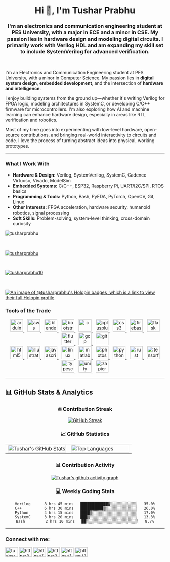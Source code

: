 <h1 align="center">Hi 👋, I'm Tushar Prabhu</h1>
<h3 align="center">I'm an electronics and communication engineering student at PES University, with a major in ECE and a minor in CSE. My passion lies in hardware design and modeling digital circuits. I primarily work with Verilog HDL and am expanding my skill set to include SystemVerilog for advanced verification.</h3>
<br>

I'm an Electronics and Communication Engineering student at PES University, with a minor in Computer Science. My passion lies in **digital system design**, **embedded development**, and the intersection of **hardware and intelligence**.

I enjoy building systems from the ground up—whether it's writing Verilog for FPGA logic, modeling architectures in SystemC, or developing C/C++ firmware for microcontrollers. I'm also exploring how AI and machine learning can enhance hardware design, especially in areas like RTL verification and robotics.

Most of my time goes into experimenting with low-level hardware, open-source contributions, and bringing real-world interactivity to circuits and code. I love the process of turning abstract ideas into physical, working prototypes.

---

### What I Work With

- **Hardware & Design:** Verilog, SystemVerilog, SystemC, Cadence Virtuoso, Vivado, ModelSim
- **Embedded Systems:** C/C++, ESP32, Raspberry Pi, UART/I2C/SPI, RTOS basics
- **Programming & Tools:** Python, Bash, PyEDA, PyTorch, OpenCV, Git, Linux
- **Other Interests:** FPGA acceleration, hardware security, humanoid robotics, signal processing
- **Soft Skills:** Problem-solving, system-level thinking, cross-domain curiosity


<p align="left"> <img src="https://komarev.com/ghpvc/?username=tusharprabhu&label=Profile%20views&color=0e75b6&style=flat" alt="tusharprabhu" /> </p>
<br>

<p align="left"> <a href="https://github.com/ryo-ma/github-profile-trophy"><img src="https://github-profile-trophy.vercel.app/Tusharprabhuryo-ma&theme=onedark" alt="tusharprabhu" /></a> </p>
<br>

<p align="left"> <a href="https://twitter.com/tusharprabhu10" target="blank"><img src="https://img.shields.io/twitter/follow/tusharprabhu10?logo=twitter&style=for-the-badge" alt="tusharprabhu10" /></a> </p>
<br>
  
[![An image of @tusharprabhu's Holopin badges, which is a link to view their full Holopin profile](https://holopin.me/tusharprabhu)](https://holopin.io/@tusharprabhu)

### Tools of the Trade
<p align="center">
  <a href="https://www.arduino.cc/" target="_blank" rel="noreferrer" style="margin: 5px;"> 
    <img src="https://cdn.jsdelivr.net/gh/devicons/devicon/icons/arduino/arduino-original-wordmark.svg" alt="arduino" width="40" height="40"/> 
  </a>
  <a href="https://aws.amazon.com" target="_blank" rel="noreferrer" style="margin: 5px;"> 
    <img src="https://cdn.jsdelivr.net/gh/devicons/devicon/icons/amazonwebservices/amazonwebservices-original-wordmark.svg" alt="aws" width="40" height="40"/> 
  </a>
  <a href="https://www.blender.org/" target="_blank" rel="noreferrer" style="margin: 5px;"> 
    <img src="https://cdn.jsdelivr.net/gh/devicons/devicon/icons/blender/blender-original-wordmark.svg" alt="blender" width="40" height="40"/> 
  </a>
  <a href="https://getbootstrap.com" target="_blank" rel="noreferrer" style="margin: 5px;"> 
    <img src="https://cdn.jsdelivr.net/gh/devicons/devicon/icons/bootstrap/bootstrap-original-wordmark.svg" alt="bootstrap" width="40" height="40"/> 
  </a>
  <a href="https://www.cprogramming.com/" target="_blank" rel="noreferrer" style="margin: 5px;"> 
    <img src="https://cdn.jsdelivr.net/gh/devicons/devicon/icons/c/c-original.svg" alt="c" width="40" height="40"/> 
  </a>
  <a href="https://www.w3schools.com/cpp/" target="_blank" rel="noreferrer" style="margin: 5px;"> 
    <img src="https://cdn.jsdelivr.net/gh/devicons/devicon/icons/cplusplus/cplusplus-original.svg" alt="cplusplus" width="40" height="40"/> 
  </a>
  <a href="https://www.w3schools.com/css/" target="_blank" rel="noreferrer" style="margin: 5px;"> 
    <img src="https://cdn.jsdelivr.net/gh/devicons/devicon/icons/css3/css3-original-wordmark.svg" alt="css3" width="40" height="40"/> 
  </a>
  <a href="https://firebase.google.com/" target="_blank" rel="noreferrer" style="margin: 5px;"> 
    <img src="https://cdn.jsdelivr.net/gh/devicons/devicon/icons/firebase/firebase-plain-wordmark.svg" alt="firebase" width="40" height="40"/> 
  </a>
  <a href="https://flask.palletsprojects.com/" target="_blank" rel="noreferrer" style="margin: 5px;"> 
    <img src="https://cdn.jsdelivr.net/gh/devicons/devicon/icons/flask/flask-original-wordmark.svg" alt="flask" width="40" height="40"/> 
  </a>
  <a href="https://flutter.dev" target="_blank" rel="noreferrer" style="margin: 5px;"> 
    <img src="https://cdn.jsdelivr.net/gh/devicons/devicon/icons/flutter/flutter-original.svg" alt="flutter" width="40" height="40"/> 
  </a>
  <a href="https://cloud.google.com" target="_blank" rel="noreferrer" style="margin: 5px;"> 
    <img src="https://cdn.jsdelivr.net/gh/devicons/devicon/icons/googlecloud/googlecloud-original-wordmark.svg" alt="gcp" width="40" height="40"/> 
  </a>
  <a href="https://git-scm.com/" target="_blank" rel="noreferrer" style="margin: 5px;"> 
    <img src="https://cdn.jsdelivr.net/gh/devicons/devicon/icons/git/git-original-wordmark.svg" alt="git" width="40" height="40"/> 
  </a>
  <br/>
  <a href="https://www.w3.org/html/" target="_blank" rel="noreferrer" style="margin: 5px;"> 
    <img src="https://cdn.jsdelivr.net/gh/devicons/devicon/icons/html5/html5-original-wordmark.svg" alt="html5" width="40" height="40"/> 
  </a>
  <a href="https://www.adobe.com/in/products/illustrator.html" target="_blank" rel="noreferrer" style="margin: 5px;"> 
    <img src="https://cdn.jsdelivr.net/gh/devicons/devicon/icons/illustrator/illustrator-plain.svg" alt="illustrator" width="40" height="40"/> 
  </a>
  <a href="https://developer.mozilla.org/en-US/docs/Web/JavaScript" target="_blank" rel="noreferrer" style="margin: 5px;"> 
    <img src="https://cdn.jsdelivr.net/gh/devicons/devicon/icons/javascript/javascript-original.svg" alt="javascript" width="40" height="40"/> 
  </a>
  <a href="https://www.linux.org/" target="_blank" rel="noreferrer" style="margin: 5px;"> 
    <img src="https://cdn.jsdelivr.net/gh/devicons/devicon/icons/linux/linux-original.svg" alt="linux" width="40" height="40"/> 
  </a>
  <a href="https://www.mathworks.com/" target="_blank" rel="noreferrer" style="margin: 5px;"> 
    <img src="https://cdn.jsdelivr.net/gh/devicons/devicon/icons/matlab/matlab-original.svg" alt="matlab" width="40" height="40"/> 
  </a>
  <a href="https://www.photoshop.com/en" target="_blank" rel="noreferrer" style="margin: 5px;"> 
    <img src="https://cdn.jsdelivr.net/gh/devicons/devicon/icons/photoshop/photoshop-plain.svg" alt="photoshop" width="40" height="40"/> 
  </a>
  <a href="https://www.python.org" target="_blank" rel="noreferrer" style="margin: 5px;"> 
    <img src="https://cdn.jsdelivr.net/gh/devicons/devicon/icons/python/python-original-wordmark.svg" alt="python" width="40" height="40"/> 
  </a>
  <a href="https://www.rust-lang.org" target="_blank" rel="noreferrer" style="margin: 5px;"> 
    <img src="https://cdn.jsdelivr.net/gh/devicons/devicon/icons/rust/rust-plain.svg" alt="rust" width="40" height="40"/> 
  </a>
  <a href="https://www.tensorflow.org" target="_blank" rel="noreferrer" style="margin: 5px;"> 
    <img src="https://cdn.jsdelivr.net/gh/devicons/devicon/icons/tensorflow/tensorflow-original-wordmark.svg" alt="tensorflow" width="40" height="40"/> 
  </a>
  <a href="https://www.typescriptlang.org/" target="_blank" rel="noreferrer" style="margin: 5px;"> 
    <img src="https://cdn.jsdelivr.net/gh/devicons/devicon/icons/typescript/typescript-original.svg" alt="typescript" width="40" height="40"/> 
  </a>
  <a href="https://unity.com/" target="_blank" rel="noreferrer" style="margin: 5px;"> 
    <img src="https://cdn.jsdelivr.net/gh/devicons/devicon/icons/unity/unity-original-wordmark.svg" alt="unity" width="40" height="40"/> 
  </a>
  <a href="https://zapier.com" target="_blank" rel="noreferrer" style="margin: 5px;"> 
    <img src="https://cdn.simpleicons.org/zapier/FF4A00" alt="zapier" width="40" height="40"/> 
  </a> 
</p>

---

## 📊 GitHub Stats & Analytics

<div align="center">

### 🔥 Contribution Streak
[![GitHub Streak](https://streak-stats.demolab.com?user=tusharprabhu&theme=dark&hide_border=true&border_radius=10&date_format=M%20j%5B%2C%20Y%5D)](https://git.io/streak-stats)

### 📈 GitHub Statistics
<table width="100%">
  <tr>
    <td width="50%">
      <img src="https://github-readme-stats.vercel.app/api?username=tusharprabhu&show_icons=true&theme=dark&hide_border=true&count_private=true&include_all_commits=true" alt="Tushar's GitHub Stats" width="100%" />
    </td>
    <td width="50%">
      <img src="https://github-readme-stats.vercel.app/api/top-langs?username=tusharprabhu&show_icons=true&locale=en&layout=compact&theme=dark&hide_border=true&langs_count=8" alt="Top Languages" width="100%" />
    </td>
  </tr>
</table>

### 📊 Contribution Activity
[![Tushar's github activity graph](https://github-readme-activity-graph.vercel.app/graph?username=tusharprabhu&bg_color=0d1117&color=58a6ff&line=58a6ff&point=ffffff&area=true&hide_border=true)](https://github.com/ashutosh00710/github-readme-activity-graph)

### 💻 Weekly Coding Stats
<!--START_SECTION:waka-->
```text
Verilog      8 hrs 45 mins   ████████████▓░░░░░░░░░░░░   35.0%
C++          6 hrs 30 mins   ██████████▒░░░░░░░░░░░░░░   26.0%
Python       4 hrs 15 mins   ████▒░░░░░░░░░░░░░░░░░░░░   17.0%
SystemC      3 hrs 20 mins   ███▒░░░░░░░░░░░░░░░░░░░░░   13.3%
Bash         2 hrs 10 mins   ██░░░░░░░░░░░░░░░░░░░░░░░   8.7%
```
<!--END_SECTION:waka-->

</div>

---

<h3 align="left">Connect with me:</h3>
<p align="left">
<a href="https://twitter.com/tusharprabhu10" target="blank"><img align="center" src="https://raw.githubusercontent.com/rahuldkjain/github-profile-readme-generator/master/src/images/icons/Social/twitter.svg" alt="tusharprabhu10" height="30" width="40" /></a>
<a href="[https://linkedin.com/in/https://www.linkedin.com/in/tushar-prabhu-51a283177/](https://www.linkedin.com/in/tushar-prabhuu/)" target="blank"><img align="center" src="https://raw.githubusercontent.com/rahuldkjain/github-profile-readme-generator/master/src/images/icons/Social/linked-in-alt.svg" alt="https://www.linkedin.com/in/tushar-prabhu-51a283177/" height="30" width="40" /></a>
<a href="https://fb.com/https://www.facebook.com/tushar.prabhu.359/" target="blank"><img align="center" src="https://raw.githubusercontent.com/rahuldkjain/github-profile-readme-generator/master/src/images/icons/Social/facebook.svg" alt="https://www.facebook.com/tushar.prabhu.359/" height="30" width="40" /></a>
<a href="https://instagram.com/https://www.instagram.com/tushar_prabhuu/" target="blank"><img align="center" src="https://raw.githubusercontent.com/rahuldkjain/github-profile-readme-generator/master/src/images/icons/Social/instagram.svg" alt="https://www.instagram.com/tushar_prabhuu/" height="30" width="40" /></a>
<a href="https://www.hackerrank.com/https://www.hackerrank.com/profile/tushh" target="blank"><img align="center" src="https://raw.githubusercontent.com/rahuldkjain/github-profile-readme-generator/master/src/images/icons/Social/hackerrank.svg" alt="https://www.hackerrank.com/profile/tushh" height="30" width="40" /></a>
<a href="https://www.leetcode.com/https://leetcode.com/tusharprabhu2004/" target="blank"><img align="center" src="https://raw.githubusercontent.com/rahuldkjain/github-profile-readme-generator/master/src/images/icons/Social/leet-code.svg" alt="https://leetcode.com/tusharprabhu2004/" height="30" width="40" /></a>
</p>
